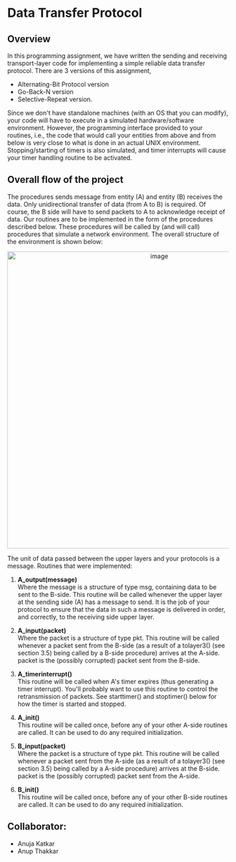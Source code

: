 # Data Transfer Protocol

## Overview
In this programming assignment, we have written the sending and receiving transport-layer code for implementing a simple reliable data transfer protocol. There are 3 versions of this assignment,
- Alternating-Bit Protocol version
- Go-Back-N version
- Selective-Repeat version.

Since we don't have standalone machines (with an OS that you can modify), your code will have to execute in a simulated hardware/software environment. However, the programming interface provided to your routines, i.e., the code that would call your entities from above and from below is very close to what is done in an actual UNIX environment. Stopping/starting of timers is also simulated, and timer interrupts will cause your timer handling routine to be activated.

## Overall flow of the project
The procedures sends message from entity (A) and entity (B) receives the data. Only unidirectional transfer of data (from A to B) is required. Of course, the B side will have to send packets to A to acknowledge receipt of data. Our routines are to be implemented in the form of the procedures described below. These procedures will be called by (and will call) procedures that simulate a network environment. The overall structure of the environment is shown below:

<p align="center">
<img width="676" alt="image" src="https://user-images.githubusercontent.com/24275587/177456197-1297cc7b-2a7b-4cee-8493-a7b435d6f43a.png">
</p>

The unit of data passed between the upper layers and your protocols is a message. Routines that were implemented:

1. **A_output(message)**<br>
Where the message is a structure of type msg, containing data to be sent to the B-side. This routine will be called whenever the upper layer at the sending side (A) has a message to send. It is the job of your protocol to ensure that the data in such a message is delivered in order, and correctly, to the receiving side upper layer.

2. **A_input(packet)**<br>
Where the packet is a structure of type pkt. This routine will be called whenever a packet sent from the B-side (as a result of a tolayer3() (see section 3.5) being called by a B-side procedure) arrives at the A-side. packet is the (possibly corrupted) packet sent from the B-side.

3. **A_timerinterrupt()**<br>
This routine will be called when A's timer expires (thus generating a timer interrupt). You'll probably want to use this routine to control the retransmission of packets. See starttimer() and stoptimer() below for how the timer is started and stopped.

4. **A_init()**<br>
This routine will be called once, before any of your other A-side routines are called. It can be used to do any required initialization.

5. **B_input(packet)**<br>
Where the packet is a structure of type pkt. This routine will be called whenever a packet sent from the A-side (as a result of a tolayer3() (see section 3.5) being called by a A-side procedure) arrives at the B-side. packet is the (possibly corrupted) packet sent from the A-side.

6. **B_init()**<br>
This routine will be called once, before any of your other B-side routines are called. It can be used to do any required initialization.

## Collaborator:
- Anuja Katkar
- Anup Thakkar
